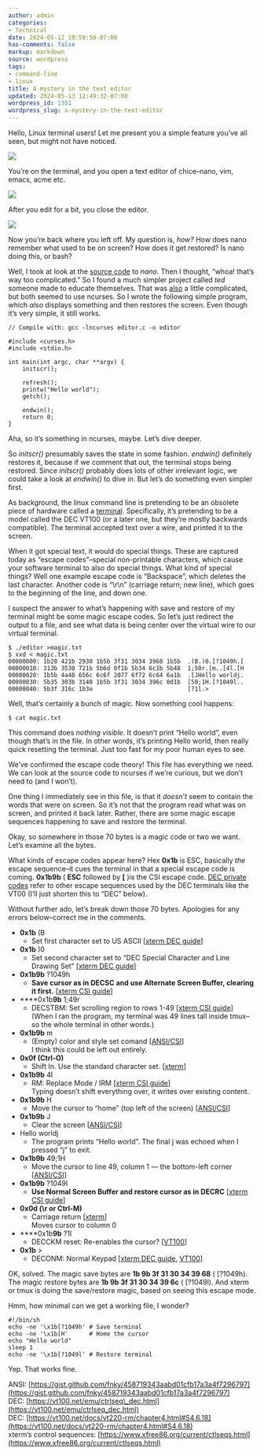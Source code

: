 ```yaml
---
author: admin
categories:
- Technical
date: 2024-05-12 19:59:50-07:00
has-comments: false
markup: markdown
source: wordpress
tags:
- command-line
- linux
title: A mystery in the text editor
updated: 2024-05-13 12:49:32-07:00
wordpress_id: 1351
wordpress_slug: a-mystery-in-the-text-editor
---
```

Hello, Linux terminal users! Let me present you a simple feature you’ve all seen, but might not have noticed.

[![](https://blog.za3k.com/wp-content/uploads/2024/05/01-mystery.png)](https://blog.za3k.com/wp-content/uploads/2024/05/01-mystery.png)

You’re on the terminal, and you open a text editor of chice–nano, vim, emacs, acme etc.

[![](https://blog.za3k.com/wp-content/uploads/2024/05/02-mystery.png)](https://blog.za3k.com/wp-content/uploads/2024/05/02-mystery.png)

After you edit for a bit, you close the editor.

[![](https://blog.za3k.com/wp-content/uploads/2024/05/03-mystery.png)](https://blog.za3k.com/wp-content/uploads/2024/05/03-mystery.png)

Now you’re back where you left off. My question is, *how?* How does nano remember what used to be on screen? How does it get restored? Is nano doing this, or bash?

Well, I took at look at the [source code](https://github.com/madnight/nano/blob/master/src/nano.c) to *nano*. Then I thought, “whoa! that’s way too complicated.” So I found a much simpler project called *ted* someone made to educate themselves. That was [also](https://github.com/madnight/nano/blob/master/src/nano.c) a little complicated, but both seemed to use ncurses. So I wrote the following simple program, which *also* displays something and then restores the screen. Even though it’s very simple, it still works.

```
// Compile with: gcc -lncurses editor.c -o editor

#include <curses.h>
#include <stdio.h>

int main(int argc, char **argv) {
    initscr();

    refresh();
    printw("Hello world");
    getch();

    endwin();
    return 0;
}
```

Aha, so it’s something in ncurses, maybe. Let’s dive deeper.

So *initscr()* presumably saves the state in some fashion. *endwin()* definitely restores it, because if we comment that out, the terminal stops being restored. Since *initscr()* probably does lots of other irrelevant logic, we could take a look at *endwin()* to dive in. But let’s do something even simpler first.

As background, the linux command line is pretending to be an obsolete piece of hardware called a [terminal](https://en.wikipedia.org/wiki/Computer_terminal). Specifically, it’s pretending to be a model called the DEC VT100 (or a later one, but they’re mostly backwards compatible). The terminal accepted text over a wire, and printed it to the screen.

When it got special text, it would do special things. These are captured today as “escape codes”–special non-printable characters, which cause your software terminal to also do special things. What kind of special things? Well one example escape code is “Backspace”, which deletes the last character. Another code is “\\r\\n” (carriage return; new line), which goes to the beginning of the line, and down one.

I suspect the answer to what’s happening with save and restore of my terminal might be some magic escape codes. So let’s just redirect the output to a file, and see what data is being center over the virtual wire to our virtual terminal.

```
$ ./editor >magic.txt
$ xxd < magic.txt
00000000: 1b28 421b 2930 1b5b 3f31 3034 3968 1b5b  .(B.)0.[?1049h.[
00000010: 313b 3530 721b 5b6d 0f1b 5b34 6c1b 5b48  1;50r.[m..[4l.[H
00000020: 1b5b 4a48 656c 6c6f 2077 6f72 6c64 6a1b  .[JHello worldj.
00000030: 5b35 303b 3148 1b5b 3f31 3034 396c 0d1b  [50;1H.[?1049l..
00000040: 5b3f 316c 1b3e                           [?1l.>
```

Well, that’s certainly a bunch of magic. Now something cool happens:

```
$ cat magic.txt
```

This command does *nothing visible*. It doesn’t print “Hello world”, even though that’s in the file. In other words, it’s printing Hello world, then really quick resetting the terminal. Just too fast for my poor human eyes to see.

We’ve confirmed the escape code theory! This file has everything we need. We can look at the source code to ncurses if we’re curious, but we don’t need to (and I won’t).

One thing I immediately see in this file, is that it *doesn’t* seem to contain the words that were on screen. So it’s not that the program read what was on screen, and printed it back later. Rather, there are some magic escape sequences happening to save and restore the terminal.

Okay, so somewhere in those 70 bytes is a magic code or two we want. Let’s examine all the bytes.

What kinds of escape codes appear here? Hex **0x1b** is ESC, basically *the* escape sequence–it cues the terminal in that a special escape code is coming. **0x1b9b** ( **ESC** followed by **\[** )is the CSI escape code. [DEC private codes](https://en.wikipedia.org/wiki/VT100) refer to other escape sequences used by the DEC terminals like the VT00 (I’ll just shorten this to “DEC” below).

Without further ado, let’s break down those 70 bytes. Apologies for any errors below–correct me in the comments.

-   **0x1b** (B
    -   Set first character set to US ASCII \[[xterm DEC guide](https://www.xfree86.org/current/ctlseqs.html)\]
-   **0x1b** )0
    -   Set second character set to “DEC Special Character and Line Drawing Set” \[[xterm DEC guide](https://www.xfree86.org/current/ctlseqs.html)\]
-   **0x1b9b** ?1049h
    -   **Save cursor as in DECSC and use Alternate Screen Buffer, clearing it first.** \[[xterm CSI guide](https://www.xfree86.org/current/ctlseqs.html)\]
-   ****0x1b**9b** 1;49r
    -   DECSTBM: Set scrolling region to rows 1-49 \[[xterm CSI guide](https://www.xfree86.org/current/ctlseqs.html)\]  
        (When I ran the program, my terminal was 49 lines tall inside tmux–so the whole terminal in other words.)
-   **0x1b9b** m
    -   (Empty) color and style set comand \[[ANSI/CSI](https://gist.github.com/fnky/458719343aabd01cfb17a3a4f7296797)\]  
        I think this could be left out entirely.
-   **0x0f (Ctrl-O)**
    -   Shift In. Use the standard character set. \[[xterm](https://www.xfree86.org/current/ctlseqs.html)\]
-   **0x1b9b** 4l
    -   RM: Replace Mode / IRM \[[xterm CSI guide](https://www.xfree86.org/current/ctlseqs.html)\]  
        Typing doesn’t shift everything over, it writes over existing content.
-   **0x1b9b** H
    -   Move the cursor to “home” (top left of the screen) \[[ANSI/CSI](https://gist.github.com/fnky/458719343aabd01cfb17a3a4f7296797)\]
-   **0x1b9b** J
    -   Clear the screen \[[ANSI/CSI](https://gist.github.com/fnky/458719343aabd01cfb17a3a4f7296797)\]
-   Hello worldj
    -   The program prints “Hello world”. The final j was echoed when I pressed “j” to exit.
-   **0x1b9b** 49;1H
    -   Move the cursor to line 49, column 1 — the bottom-left corner \[[ANSI/CSI](https://gist.github.com/fnky/458719343aabd01cfb17a3a4f7296797)\]
-   **0x1b9b** ?1049l
    -   **Use Normal Screen Buffer and restore cursor as in DECRC** \[[xterm CSI guide](https://www.xfree86.org/current/ctlseqs.html)\]
-   **0x0d (\\r or Ctrl-M)**
    -   Carriage return \[[xterm](https://www.xfree86.org/current/ctlseqs.html)\]  
        Moves cursor to column 0
-   ****0x1b**9b** ?1l
    -   DECCKM reset: Re-enables the cursor? \[[VT100](https://vt100.net/docs/vt220-rm/chapter4.html#S4.6.18)\]
-   **0x1b** \>
    -   DECONM: Normal Keypad \[[xterm DEC guide](https://www.xfree86.org/current/ctlseqs.html), [VT100](https://vt100.net/docs/vt220-rm/chapter4.html#S4.6.18)\]

OK, solved. The magic save bytes are **1b 9b 3f 31 30 34 39 68** (<ESC> \[?1049h). The magic restore bytes are **1b 9b 3f 31 30 34 39 6c** (<ESC> \[?1049l). And xterm or tmux is doing the save/restore magic, based on seeing this escape mode.

Hmm, how minimal can we get a working file, I wonder?

```
#!/bin/sh
echo -ne '\x1b[?1049h' # Save terminal
echo -ne '\x1b[H'      # Home the cursor
echo "Hello world"
sleep 1
echo -ne '\x1b[?1049l' # Restore terminal
```

Yep. That works fine.

ANSI: [https://gist.github.com/fnky/458719343aabd01cfb17a3a4f7296797](https://gist.github.com/fnky/458719343aabd01cfb17a3a4f7296797)  
DEC: [https://vt100.net/emu/ctrlseq\_dec.html](https://vt100.net/emu/ctrlseq_dec.html)  
DEC: [https://vt100.net/docs/vt220-rm/chapter4.html#S4.6.18](https://vt100.net/docs/vt220-rm/chapter4.html#S4.6.18)  
xterm’s control sequences: [https://www.xfree86.org/current/ctlseqs.html](https://www.xfree86.org/current/ctlseqs.html)
